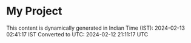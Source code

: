 # My Project

This content is dynamically generated in Indian Time (IST): 2024-02-13 02:41:17 IST
Converted to UTC: 2024-02-12 21:11:17 UTC
